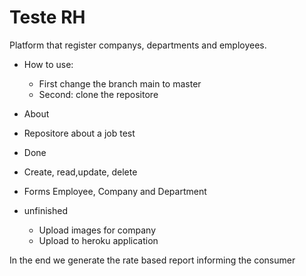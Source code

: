 # Teste RH

Platform that register companys, departments and employees.

* How to use:
  * First change the branch main to master
  * Second: clone the repositore
* About
 * Repositore about a job test

* Done
 * Create, read,update, delete
 * Forms Employee, Company and Department

* unfinished
  * Upload images for company
  * Upload to heroku application



In the end we generate the rate based report informing the consumer
